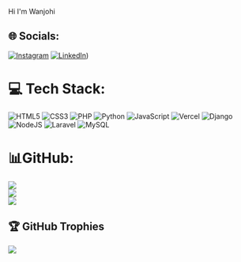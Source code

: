 Hi I'm Wanjohi




## 🌐 Socials:
[![Instagram](https://img.shields.io/badge/Instagram-%23E4405F.svg?logo=Instagram&logoColor=white)](https://instagram.com/r4q.xw) [![LinkedIn](https://img.shields.io/badge/LinkedIn-%230077B5.svg?logo=linkedin&logoColor=white)](https://www.linkedin.com/in/maina-wanjohi-733624303/)) 

# 💻 Tech Stack:
![HTML5](https://img.shields.io/badge/html5-%23E34F26.svg?style=for-the-badge&logo=html5&logoColor=white) ![CSS3](https://img.shields.io/badge/css3-%231572B6.svg?style=for-the-badge&logo=css3&logoColor=white) ![PHP](https://img.shields.io/badge/php-%23777BB4.svg?style=for-the-badge&logo=php&logoColor=white) ![Python](https://img.shields.io/badge/python-3670A0?style=for-the-badge&logo=python&logoColor=ffdd54) ![JavaScript](https://img.shields.io/badge/javascript-%23323330.svg?style=for-the-badge&logo=javascript&logoColor=%23F7DF1E) ![Vercel](https://img.shields.io/badge/vercel-%23000000.svg?style=for-the-badge&logo=vercel&logoColor=white) ![Django](https://img.shields.io/badge/django-%23092E20.svg?style=for-the-badge&logo=django&logoColor=white) ![NodeJS](https://img.shields.io/badge/node.js-6DA55F?style=for-the-badge&logo=node.js&logoColor=white) ![Laravel](https://img.shields.io/badge/laravel-%23FF2D20.svg?style=for-the-badge&logo=laravel&logoColor=white)  ![MySQL](https://img.shields.io/badge/mysql-4479A1.svg?style=for-the-badge&logo=mysql&logoColor=white) 
# 📊GitHub:
![](https://github-readme-stats.vercel.app/api?username=Vickymain&theme=calm&hide_border=false&include_all_commits=true&count_private=true)<br/>
![](https://nirzak-streak-stats.vercel.app/?user=Vickymain&theme=calm&hide_border=false)<br/>
![](https://github-readme-stats.vercel.app/api/top-langs/?username=Vickymain&theme=calm&hide_border=false&include_all_commits=true&count_private=true&layout=compact)

## 🏆 GitHub Trophies
![](https://github-profile-trophy.vercel.app/?username=Vickymain&theme=transparent&no-frame=false&no-bg=false&margin-w=4)

<!-- Proudly created with GPRM ( https://gprm.itsvg.in ) -->
